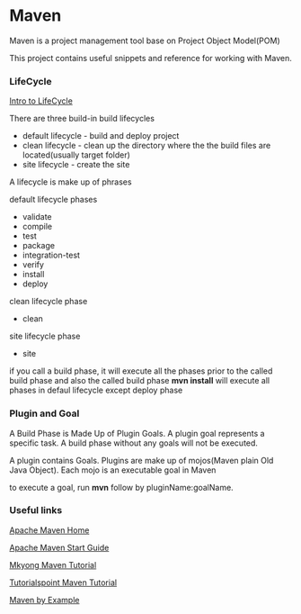 # Maven

Maven is a project management tool base on Project Object Model(POM)

This project contains useful snippets and reference for working with Maven. 

### LifeCycle
[Intro to LifeCycle](https://maven.apache.org/guides/introduction/introduction-to-the-lifecycle.html)

There are three build-in build lifecycles
* default lifecycle - build and deploy project
* clean lifecycle - clean up the directory where the the build files are located(usually target folder)
* site lifecycle - create the site

A lifecycle is make up of phrases

default lifecycle phases
* validate
* compile
* test
* package
* integration-test
* verify
* install
* deploy

clean lifecycle phase
* clean

site lifecycle phase
* site

if you call a build phase, it will execute all the phases prior to the called build phase and also the called build phase
**mvn install** will execute all phases in defaul lifecycle except deploy phase

### Plugin and Goal
A Build Phase is Made Up of Plugin Goals. A plugin goal represents a specific task. A build phase without any goals will not be executed. 

A plugin contains Goals. Plugins are make up of mojos(Maven plain Old Java Object). Each mojo is an executable goal in Maven

to execute a goal, run **mvn** follow by pluginName:goalName.

### Useful links

[Apache Maven Home](https://maven.apache.org/index.html)

[Apache Maven Start Guide](https://maven.apache.org/guides/getting-started/index.html)

[Mkyong Maven Tutorial](http://www.mkyong.com/tutorials/maven-tutorials/)

[Tutorialspoint Maven Tutorial](http://www.tutorialspoint.com/maven/)

[Maven by Example](https://books.sonatype.com/mvnex-book/reference/index.html)
